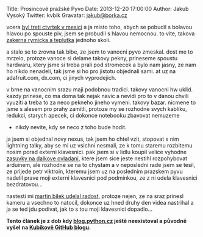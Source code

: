 Title: Prosincové pražské Pyvo
Date: 2013-12-20 17:00:00
Author: Jakub Vysoký
Twitter: kvbik
Gravatar: jakub@borka.cz

vcera [byl treti ctvrtek v
mesici](http://lanyrd.com/2013/praha-pyvo-december/) a ja misto toho,
abych se pobudil s bolavou hlavou po spouste piv, jsem se probudil s
hlavou nemocnou. to vite, takova [zakerna rymicka a
teplutka](http://necyklopedie.wikia.com/wiki/Moribundus) jednoho skoli.

a stalo se to zrovna tak blbe, ze jsem to vanocni pyvo zmeskal. dost me
to mrzelo, protoze vanoce si delame takovy pekny, prineseme spoustu
hardwaru, ktery jsme si treba prali pod stromecek a bylo nam jasny, ze
nam ho nikdo nenadeli, tak jsme si ho pro jistotu objednali sami. at uz
na adafruit.com, dx.com, ci jinych vyprodejich.

v brne na vanocnim srazu maji podobnou tradici. takovy vanocni hw uklid.
kazdy prinese, co ma doma tak nejak navic a nevidi pro to v danou chvili
vyuziti a treba to za neco pekneho jineho vymeni. takovy bazar. nicmene
to jsme s alesem pro prahy zamitli, protoze my se rozhodne svych
kabliku, redukci, starych apecek, ci dokonce notebooku zbavovat nemuzeme
- nikdy nevite, kdy se neco z toho bude hodit.

ja jsem si objednal novy nexus, tak jsem ho chtel vzit, stopovat s nim
lightning talky, aby se mi uz vsichni nesmali, ze k tomu staremu
rozbitemu nosim porad externi klavesnici. pak jsem si v lidlu koupil
velice vyhodne [zasuvky na dalkove
ovladani](http://imgflip.com/i/5kb8w), ktere jsem sice jeste nestihl
rozpohybovat arduinem, ale rozhodne se na to chystam a v neposledni rade
jsem se tesil, ze prijede petr viktroin, kteremu jsem uz na poslednim
prazskem pyvu nadelil prave moji externi klavesnici pod podminkou, ze z
ni udela klavesnici bezdratovou...

nastesti mi [martin bilek udelal
radost](http://www.youtube.com/playlist?list=PL7yZNWKe9iWX5Kk7r-bKiTr_Q5H0AUNfL),
protoze nejen, ze na sraz prinesl kameru a vsechno to natocil, dokonce
uz hned druhy den videa nastrihal a ja se ted jdu podivat, jak to s tou
moji klavesnici dopadlo...

**Tento článek je z dob kdy [blog.python.cz](http://blog.python.cz) ještě neexistoval a původně vyšel na [Kubíkově GitHub blogu](https://github.com/kvbik/blogisek).**
